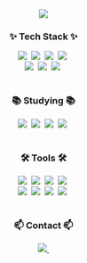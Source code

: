 <div align="center">
 <img src="https://capsule-render.vercel.app/api?type=wave&height=300&color=99CCFF&text=Welcome%20to%20my%20GitHub:)&reversal=false" />
</div>

<!--내용 부분-->
<h3 align="center">✨ Tech Stack ✨</h3>
<div align="center">
 <img src="https://img.shields.io/badge/JAVA-007396?style=for-the-badge&logo=java&logoColor=white" />&nbsp
 <img src="https://img.shields.io/badge/Kotlin-F18E33?style=for-the-badge&logo=Kotlin&logoColor=white" />&nbsp
 <img src="https://img.shields.io/badge/python-3670A0?style=for-the-badge&logo=python&logoColor=ffdd54" />&nbsp
 <img src="https://img.shields.io/badge/Swift-F05138?style=for-the-badge&logo=Swift&logoColor=white" />&nbsp
</div>

<div align="center">
 <img src="https://img.shields.io/badge/MySQL-00758F?style=for-the-badge&logo=MySQL&logoColor=white" />&nbsp
 <img src="https://img.shields.io/badge/-RaspberryPi-C51A4A?style=for-the-badge&logo=Raspberry-Pi" />&nbsp
 <img src="https://img.shields.io/badge/Postman-FF6C37?style=for-the-badge&logo=postman&logoColor=white" />&nbsp
</div>

<br>

<h3 align="center">📚 Studying 📚</h3>
<div align="center">
  <img src="https://img.shields.io/badge/spring-%236DB33F.svg?style=for-the-badge&logo=spring&logoColor=white" />&nbsp
  <img src="https://img.shields.io/badge/nginx-%23009639.svg?style=for-the-badge&logo=nginx&logoColor=white" />&nbsp
  <img src="https://img.shields.io/badge/docker-%230db7ed.svg?style=for-the-badge&logo=docker&logoColor=white" />&nbsp
  <img src="https://img.shields.io/badge/Ubuntu-E95420?style=for-the-badge&logo=ubuntu&logoColor=white" />&nbsp
</div>

<br>

<h3 align="center">🛠 Tools 🛠</h3>
<div align="center">
  <img src="https://img.shields.io/badge/Visual Studio-5C2D91?style=for-the-badge&logo=Visual Studio&logoColor=white" />&nbsp
  <img src="https://img.shields.io/badge/VSCode-007ACC?style=for-the-badge&logo=visual-studio-code&logoColor=22ABF3" />&nbsp
  <img src="https://img.shields.io/badge/Eclipse-2C2255?style=for-the-badge&logo=Eclipse IDE&logoColor=F37726" />&nbsp
  <img src="https://img.shields.io/badge/Xcode-147EFB?style=for-the-badge&logo=Xcode&logoColor=white" />&nbsp
</div>

<div align="center">
 <img src="https://img.shields.io/badge/github-181717.svg?style=for-the-badge&logo=github&logoColor=white" />&nbsp
 <img src="https://img.shields.io/badge/Notion-F3F3F3.svg?style=for-the-badge&logo=notion&logoColor=black" />&nbsp
 <img src="https://img.shields.io/badge/Android Stuido-3DDC84?style=for-the-badge&logo=Android&logoColor=F9AB00" />&nbsp
 <img src="https://img.shields.io/badge/git-%23F05033.svg?style=for-the-badge&logo=git&logoColor=white" />&nbsp
</div>

<br>

<h3 align="center">📫 Contact 📫</h3>
<div align="center">
  <a href="ehdtjq9999@naver.com">
    <img
      src="https://img.shields.io/badge/ehdtjq9999@naver.com-D14836?style=for-the-badge&logo=gmail&logoColor=white"/>&nbsp
  </a>
</div>
